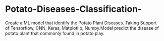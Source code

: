 # Potato-Diseases-Classification-
Create a ML model that identify the Potato Plant Diseases. Taking Support of Tensorflow, CNN, Keras, Matplotlib, Numpy.Model predict the disease of potato plant that commonly found in potato play.
